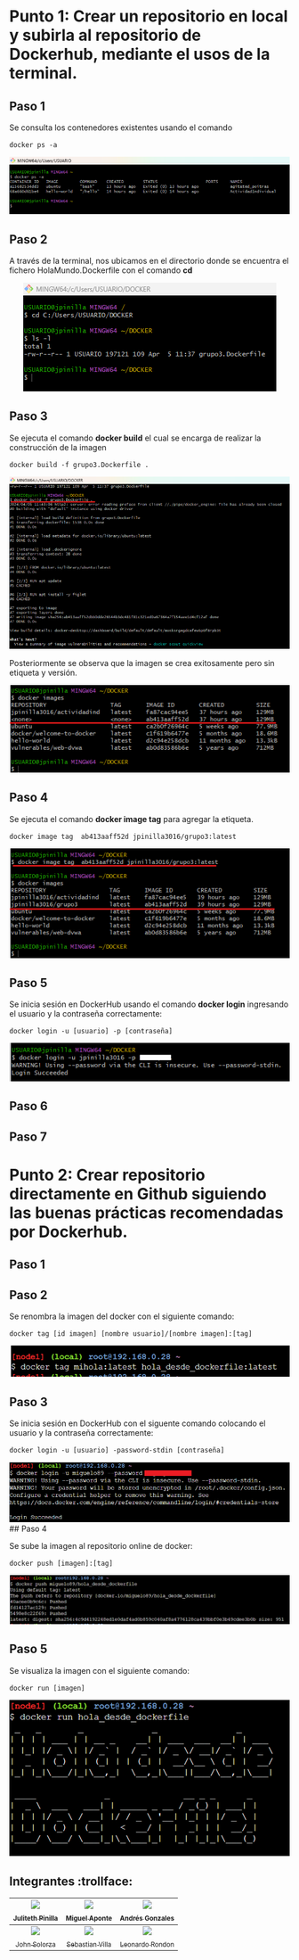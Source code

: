 # Punto 1: Crear un repositorio en local y subirla al repositorio de Dockerhub, mediante el usos de la terminal.

## Paso 1
Se consulta los contenedores existentes usando el comando 
```prompt
docker ps -a
```
<div align="center">
    <img alt="DevSecOps" src="img/TerminalPaso1.png">
</div>

## Paso 2
A través de la terminal, nos ubicamos en el directorio donde se encuentra el fichero HolaMundo.Dockerfile con el comando **cd**

<div align="center">
    <img alt="DevSecOps" src="img/TerminalPaso2.png">
</div>

## Paso 3
Se ejecuta el comando **docker build** el cual se encarga de realizar la construcción de la imagen
```prompt
docker build -f grupo3.Dockerfile .
```
<div align="center">
    <img alt="DevSecOps" src="img/TerminalPaso3.png">
</div>

Posteriormente se observa que la imagen se crea exitosamente pero sin etiqueta y versión.
<div align="center">
    <img alt="DevSecOps" src="img/TerminalPaso31.png">
</div>

## Paso 4
Se ejecuta el comando **docker image tag** para agregar la etiqueta.
```prompt
docker image tag  ab413aaff52d jpinilla3016/grupo3:latest
```
<div align="center">
    <img alt="DevSecOps" src="img/TerminalPaso4.png">
</div>

## Paso 5
Se inicia sesión en DockerHub usando el comando **docker login** ingresando el usuario y la contraseña correctamente:

```prompt
docker login -u [usuario] -p [contraseña]
```
<div align="center">
    <img alt="DevSecOps" src="img/TerminalPaso5.png">
</div>


## Paso 6

## Paso 7
# Punto 2: Crear repositorio directamente en Github siguiendo las buenas prácticas recomendadas por Dockerhub.

## Paso 1

## Paso 2

Se renombra la imagen del docker con el siguiente comando:

```prompt
docker tag [id imagen] [nombre usuario]/[nombre imagen]:[tag]
```
<div align="center">
    <img alt="DevSecOps" src="img/tag.PNG">
</div>

## Paso 3

Se inicia sesión en DockerHub con el siguente comando colocando el usuario y la contraseña correctamente:

```prompt
docker login -u [usuario] -password-stdin [contraseña]
```
<div align="center">
    <img alt="DevSecOps" src="img/login.PNG">
</div>
## Paso 4

Se sube la imagen al repositorio online de docker:

```prompt
docker push [imagen]:[tag] 
```
<div align="center">
    <img alt="DevSecOps" src="img/push.PNG">
</div>

## Paso 5

Se visualiza la imagen con el siguiente comando:

```prompt
docker run [imagen]
```
<div align="center">
    <img alt="DevSecOps" src="img/run.PNG">
</div>


## Integrantes :trollface:

| [<img src="https://avatars.githubusercontent.com/u/163602168?v=4" width=115><br><sub>Juliteth Pinilla</sub>](https://github.com/jpinillaDiplomado) | [<img src="https://avatars.githubusercontent.com/u/105172071?v=4" width=115><br><sub>Miguel Aponte</sub>](https://github.com/Miguelo89)  | [<img src="https://avatars.githubusercontent.com/u/163653023?v=4" width=115><br><sub>Andrés Gonzales </sub>](https://github.com/Andrezk8) |  
| :---: | :---: | :---: |
| [<img src="https://avatars.githubusercontent.com/u/63757797?v=4" width=115><br><sub>John Solorza </sub>](https://github.com/jsolorza) | [<img src="https://avatars.githubusercontent.com/u/43438728?v=4" width=115><br><sub>Sebastian Villa </sub>](https://github.com/SebastianVilla13) | [<img src="https://avatars.githubusercontent.com/u/164546938?v=4" width=115><br><sub>Leonardo Rondon </sub>](https://github.com/leonardoj27) |
